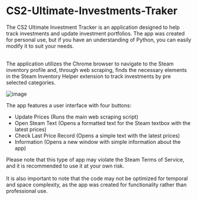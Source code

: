 # CS2-Ultimate-Investments-Traker

The CS2 Ultimate Investment Tracker is an application designed to help track investments and update investment portfolios. The app was created for personal use, but if you have an understanding of Python, you can easily modify it to suit your needs. <br> <br>

The application utilizes the Chrome browser to navigate to the Steam inventory profile and, through web scraping, finds the necessary elements in the Steam Inventory Helper extension to track investments by pre selected categories.<br>

![image](https://user-images.githubusercontent.com/82287232/233439665-37a9d60d-85c5-443c-8485-2a30267154fd.png)

The app features a user interface with four buttons:

- Update Prices (Runs the main web scraping script)
- Open Steam Text (Opens a formatted text for the Steam textbox with the latest prices)
- Check Last Price Record (Opens a simple text with the latest prices)
- Information (Opens a new window with simple information about the app)


Please note that this type of app may violate the Steam Terms of Service, and it is recommended to use it at your own risk. <br> <br> It is also important to note that the code may not be optimized for temporal and space complexity, as the app was created for functionality rather than professional use.

